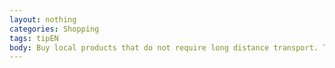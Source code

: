```yaml
---
layout: nothing
categories: Shopping
tags: tipEN
body: Buy local products that do not require long distance transport. This way you will not only save the energy needed to transport them from abroad or from remote regions of the country but also support local businesses.
---
```

